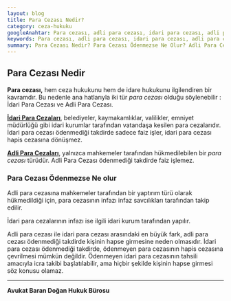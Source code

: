 ```yaml
---
layout: blog
title: Para Cezası Nedir?
category: ceza-hukuku
googleAnahtar: Para cezası, adli para cezası, idari para cezası, adli para cezası ile idari para cezası arasındaki fark, avukat, ceza avukatı, bakırköy avukat, ataköy avukat, istanbul avukat, ağır ceza avukatı
keywords: Para cezası, adli para cezası, idari para cezası, adli para cezası ile idari para cezası arasındaki fark, avukat, ceza avukatı, bakırköy avukat, ataköy avukat, istanbul avukat, ağır ceza avukatı
summary: Para Cezası Nedir? Para Cezası Ödenmezse Ne Olur? Adli Para Cezası Nedir?  İdari Para Cezası Nedir? Adli Para Cezası İle İdari Para Cezası Arasındaki Farklar Nelerdir
---
```





## Para Cezası Nedir

**Para cezası,** hem ceza hukukunu hem de idare hukukunu ilgilendiren bir kavramdır. Bu nedenle ana hatlarıyla iki tür *para cezası* olduğu söylenebilir : İdari Para Cezası ve Adli Para Cezası.


[**İdari Para Cezaları**](https://barandogan.av.tr/blog/ceza-hukuku/idari-para-cezasi.html), belediyeler, kaymakamlıklar, valilikler, emniyet müdürlüğü gibi idari kurumlar tarafından vatandaşa kesilen para cezalarıdır. İdari para cezası ödenmediği takdirde sadece faiz işler, idari para cezası hapis cezasına dönüşmez.


[**Adli Para Cezaları**](http://barandogan.av.tr/blog/ceza-hukuku/adli-para-cezasi.html), yalnızca mahkemeler tarafından hükmedilebilen bir *para cezası* türüdür. Adli Para Cezası ödenmediği takdirde faiz işlemez. 

### Para Cezası Ödenmezse Ne olur

Adli para cezasına mahkemeler tarafından bir yaptırım türü olarak hükmedildiği için, para cezasının infazı infaz savcılıkları tarafından takip edilir.

İdari para cezalarının infazı ise ilgili idari kurum tarafından yapılır.

Adli para cezası ile idari para cezası arasındaki en büyük fark, adli para cezası ödenmediği takdirde kişinin hapse girmesine neden olmasıdır. İdari para cezası ödenmediği takdirde, ödenmeyen para cezasının hapis cezasına çevrilmesi mümkün değildir. Ödenmeyen idari para cezasının tahsili amacıyla  icra takibi başlatılabilir, ama hiçbir şekilde kişinin hapse girmesi söz konusu olamaz.






______________________________________________________________________________________________________________________________________

**Avukat Baran Doğan Hukuk Bürosu**

